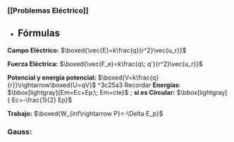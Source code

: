 ### [[Problemas Eléctrico]]

- ## Fórmulas

**Campo Eléctrico:** $\boxed{\vec{E}=k\frac{q}{r^2}\vec{u_r}}$

**Fuerza Eléctrica:** $\boxed{\vec{F_e}=k\frac{q\; q'}{r^2}\vec{u_r}}$

**Potencial y energía potencial:** $\boxed{V=k\frac{q}{r}}\rightarrow\boxed{U=qV}$ ^3c25a3
	Recordar **Energías**: $\bbox[lightgray]{Em=Ec+Ep;\; Em=cte}$ ; **si es Circular:** $\bbox[lightgray]{ Ec=-\frac{1}{2} Ep}$

**Trabajo:** $\boxed{W_{inf\rightarrow P}=-\Delta E_p}$

### Gauss:


